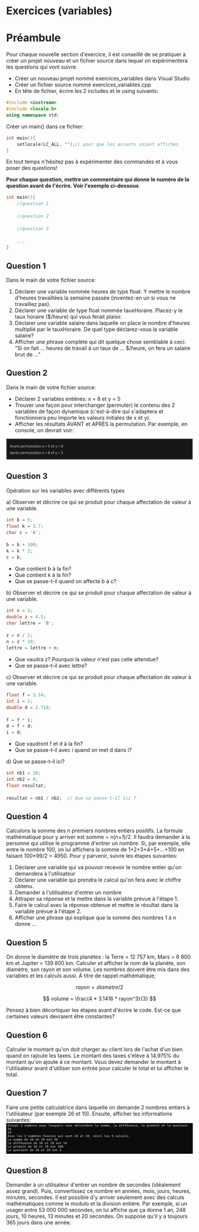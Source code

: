 # Exercices (variables)

# Préambule
Pour chaque nouvelle section d'exercice, il est conseillé de se pratiquer à créer un projet nouveau et un fichier source dans lequel on expérimentera les questions qui vont suivre.


- Créer un nouveau projet nommé exercices_variables dans Visual Studio
- Créer un fichier source nommé exercices_variables.cpp
- En tête de fichier, écrire les 2 includes et le using suivants:

```cpp
#include <iostream>
#include <locale.h>
using namespace std;
```

Créer un main() dans ce fichier:
```cpp
int main(){
    setlocale(LC_ALL, "");// pour que les accents soient affichés
}

```
 En tout temps n'hésitez pas à expérimenter des commandes et à vous poser des questions!

 **Pour chaque question, mettre un commentaire qui donne le numéro de la question avant de l'écrire. Voir l'exemple ci-dessous**.

```cpp
int main(){
    //question 1

    //question 2

    //question 3

    ...
}
```


## Question 1

Dans le main de votre fichier source:
1. Déclarer une variable nommée heures de type float. Y mettre le nombre d'heures travaillées la semaine passée (inventez-en un si vous ne travaillez pas).
2. Déclarer une variable de type float nommée tauxHoraire. Placez-y le taux horaire ($/heure) qui vous ferait plaisir.
3. Déclarer une variable salaire dans laquelle on place le nombre d'heures multiplié par le tauxHoraire. De quel type déclarez-vous la variable salaire?
4. Afficher une phrase complète qui dit quelque chose semblable à ceci: "Si on fait ... heures de travail à un taux de ... $/heure, on fera un salaire brut de ..."

## Question 2

Dans le main de votre fichier source:
- Déclarer 2 variables entières: x = 8 et y = 5
- Trouver une façon pour interchanger (permuter) le contenu des 2 variables de façon dynamique (c'est-à-dire qui s'adaptera et fonctionnera peu importe les valeurs initiales de x et y).
- Afficher les résultats AVANT et APRÈS la permutation. Par exemple, en console, on devrait voir:<br>

![Q2](img/Q2.png) <br>



## Question 3
Opération sur les variables avec différents types

a) Observer et décrire ce qui se produit pour chaque affectation de valeur à une variable.
```cpp
int b = 5;
float k = 3.7;
char c = 'A';

b = b + 100;      
k = k * 2;       
c = b;           

```

- Que contient b à la fin?
- Que contient k à la fin?
- Que se passe-t-il quand on affecte b à c?

b) Observer et décrire ce qui se produit pour chaque affectation de valeur à une variable.
```cpp
int n = 3;
double z = 4.5;
char lettre = 'B';

z = n / 2;          
n = z * 10;         
lettre = lettre + n;  
```
- Que vaudra z? Pourquoi la valeur n'est pas celle attendue?
- Que se passe-t-il avec lettre?


c) Observer et décrire ce qui se produit pour chaque affectation de valeur à une variable.
```cpp
float f = 3.14;
int i = 1;
double d = 2.718;

f = f * i;           
d = f + d;           
i = d;               
```
- Que vaudront f et d à la fin?
- Que se passe-t-il avec i quand on met d dans i?

d) Que se passe-t-il ici?
```cpp
int nb1 = 10;
int nb2 = 0;
float resultat;

resultat = nb1 / nb2;  // Que se passe-t-il ici ?
```

## Question 4

Calculons la somme des n premiers nombres entiers positifs. La formule mathématique pour y arriver est somme = n(n+1)/2. Il faudra demander à la personne qui utilise le programme d'entrer un nombre. Si, par exemple, elle entre le nombre 100, on lui affichera la somme de 1+2+3+4+5+...+100 en faisant 100*99/2 = 4950. Pour y parvenir, suivre les étapes suivantes:
1. Déclarer une variable qui va pouvoir recevoir le nombre entier qu'on demandera à l'utilisateur
2. Déclarer une variable qui prendra le calcul qu'on fera avec le chiffre obtenu.
3. Demander à l'utilisateur d'entrer un nombre
4. Attraper sa réponse et la mettre dans la variable prévue à l'étape 1.
5. Faire le calcul avec la réponse obtenue et mettre le résultat dans la variable prévue à l'étape 2.
6. Afficher une phrase qui explique que la somme des nombres 1 à n donne ...

## Question 5

On donne le diamètre de trois planètes : la Terre = 12 757 km, Mars = 6 800 km et Jupiter = 139 800 km. Calculer et afficher le nom de la planète, son diamètre, son rayon et son volume. Les nombres doivent être mis dans des variables et les calculs aussi. À titre de rappel mathématique,

$$ 
rayon = diamètre/2
$$

$$
volume = \frac{4 * 3.1416 * rayon^3}{3} 
$$  

Pensez à bien décortiquer les étapes avant d'écrire le code. Est-ce que certaines valeurs devraient être constantes?

## Question 6

Calculer le montant qu'on doit charger au client lors de l'achat d'un bien quand on rajoute les taxes. Le montant des taxes s'élève à 14,975% du montant qu'on ajoute à ce montant. Vous devez demander le montant à l'utilisateur avant d'utiliser son entrée pour calculer le total et lui afficher le total.

## Question 7

Faire une petite calculatrice dans laquelle on demande 2 nombres entiers à l'utilisateur (par exemple 26 et 10). Ensuite, afficher les informations suivantes:
![q7](img/Q7.png)


## Question 8 

Demander à un utilisateur d'entrer un nombre de secondes (idéalement assez grand). Puis, convertissez ce nombre en années, mois, jours, heures, minutes, secondes. Il est possible d'y arriver seulement avec des calculs mathématiques comme le modulo et la division entière.
Par exemple, si un usager entre 53 000 000 secondes, on lui affiche que ça donne 1 an, 248 jours, 10 heures, 13 minutes et 20 secondes. On suppose qu'il y a toujours 365 jours dans une année.

